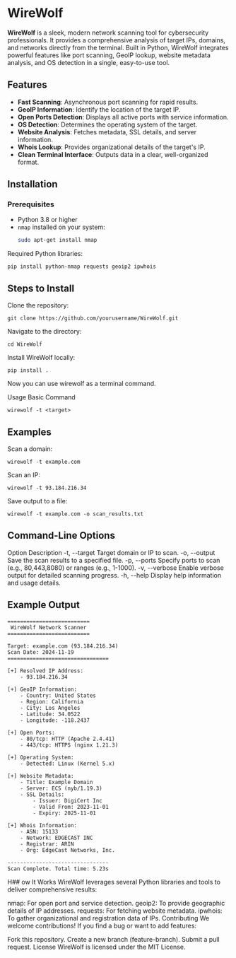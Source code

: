 # WireWolf

**WireWolf** is a sleek, modern network scanning tool for cybersecurity professionals. It provides a comprehensive analysis of target IPs, domains, and networks directly from the terminal. Built in Python, WireWolf integrates powerful features like port scanning, GeoIP lookup, website metadata analysis, and OS detection in a single, easy-to-use tool.

## Features

- **Fast Scanning**: Asynchronous port scanning for rapid results.
- **GeoIP Information**: Identify the location of the target IP.
- **Open Ports Detection**: Displays all active ports with service information.
- **OS Detection**: Determines the operating system of the target.
- **Website Analysis**: Fetches metadata, SSL details, and server information.
- **Whois Lookup**: Provides organizational details of the target's IP.
- **Clean Terminal Interface**: Outputs data in a clear, well-organized format.

## Installation

### Prerequisites
- Python 3.8 or higher
- `nmap` installed on your system:
  ```bash
  sudo apt-get install nmap

Required Python libraries:
```shell
pip install python-nmap requests geoip2 ipwhois
```
## Steps to Install
Clone the repository:
```shell
git clone https://github.com/yourusername/WireWolf.git
```
Navigate to the directory:
```shell
cd WireWolf
```
Install WireWolf locally:
```shell
pip install .
```
Now you can use wirewolf as a terminal command.

Usage
Basic Command
```shell
wirewolf -t <target>
```
## Examples
Scan a domain:
```shell
wirewolf -t example.com
```
Scan an IP:
```shell
wirewolf -t 93.184.216.34
```
Save output to a file:
```shell
wirewolf -t example.com -o scan_results.txt
```
## Command-Line Options
Option	Description
-t, --target	Target domain or IP to scan.
-o, --output	Save the scan results to a specified file.
-p, --ports	Specify ports to scan (e.g., 80,443,8080) or ranges (e.g., 1-1000).
-v, --verbose	Enable verbose output for detailed scanning progress.
-h, --help	Display help information and usage details.

## Example Output
```shell
==========================
 WireWolf Network Scanner
==========================

Target: example.com (93.184.216.34)
Scan Date: 2024-11-19
================================

[+] Resolved IP Address:
    - 93.184.216.34

[+] GeoIP Information:
    - Country: United States
    - Region: California
    - City: Los Angeles
    - Latitude: 34.0522
    - Longitude: -118.2437

[+] Open Ports:
    - 80/tcp: HTTP (Apache 2.4.41)
    - 443/tcp: HTTPS (nginx 1.21.3)

[+] Operating System:
    - Detected: Linux (Kernel 5.x)

[+] Website Metadata:
    - Title: Example Domain
    - Server: ECS (nyb/1.19.3)
    - SSL Details:
        - Issuer: DigiCert Inc
        - Valid From: 2023-11-01
        - Expiry: 2025-11-01

[+] Whois Information:
    - ASN: 15133
    - Network: EDGECAST INC
    - Registrar: ARIN
    - Org: EdgeCast Networks, Inc.

--------------------------------
Scan Complete. Total time: 5.23s
```
H## ow It Works
WireWolf leverages several Python libraries and tools to deliver comprehensive results:

nmap: For open port and service detection.
geoip2: To provide geographic details of IP addresses.
requests: For fetching website metadata.
ipwhois: To gather organizational and registration data of IPs.
Contributing
We welcome contributions! If you find a bug or want to add features:

Fork this repository.
Create a new branch (feature-branch).
Submit a pull request.
License
WireWolf is licensed under the MIT License.


